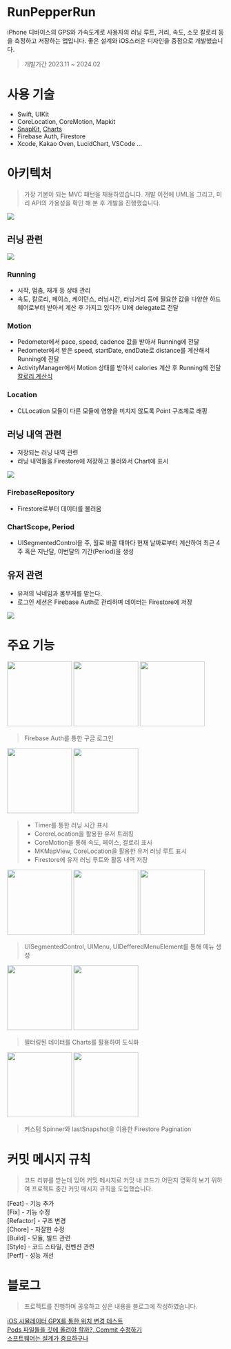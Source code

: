 # RunPepperRun
iPhone 디바이스의 GPS와 가속도계로 사용자의 러닝 루트, 거리, 속도, 소모 칼로리 등을 측정하고 저장하는 앱입니다. 좋은 설계와 iOS스러운 디자인을 중점으로 개발했습니다.

> 개발기간 2023.11 ~ 2024.02


# 사용 기술
- Swift, UIKit
- CoreLocation, CoreMotion, Mapkit
- [SnapKit](https://github.com/SnapKit/SnapKit), [Charts](https://github.com/danielgindi/Charts)
- Firebase Auth, Firestore
- Xcode, Kakao Oven, LucidChart, VSCode ...


# 아키텍처
> 가장 기본이 되는 MVC 패턴을 채용하였습니다. 개발 이전에 UML을 그리고, 미리 API의 가용성을 확인 해 본 후 개발을 진행했습니다.

<p float="left">
    <img src="./essets/MVC.png" />
</p>

## 러닝 관련
<p float="left">
    <img src="./essets/러닝_UML.png" />
</p>

### Running
- 시작, 멈춤, 재개 등 상태 관리
- 속도, 칼로리, 페이스, 케이던스, 러닝시간, 러닝거리 등에 필요한 값을 다양한 하드웨어로부터 받아서 계산 후 가지고 있다가 UI에 delegate로 전달

### Motion
- Pedometer에서 pace, speed, cadence 값을 받아서 Running에 전달
- Pedometer에서 받은 speed, startDate, endDate로 distance를 계산해서 Running에 전달
- ActivityManager에서 Motion 상태를 받아서 calories 계산 후 Running에 전달 [칼로리 계산식](https://downhilltodowntown.com/how-to-calculate-your-caloric-burn-while-running/)

### Location
- CLLocation 모듈이 다른 모듈에 영향을 미치지 않도록 Point 구조체로 래핑

## 러닝 내역 관련
- 저장되는 러닝 내역 관련
- 러닝 내역들을 Firestore에 저장하고 불러와서 Chart에 표시

<p float="left">
    <img src="./essets/히스토리_UML.png" />
</p>

### FirebaseRepository
- Firestore로부터 데이터를 불러옴

### ChartScope, Period
- UISegmentedControl을 주, 월로 바꿀 때마다 현재 날짜로부터 계산하여 최근 4주 혹은 지난달, 이번달의 기간(Period)을 생성

## 유저 관련
- 유저의 닉네임과 몸무게를 받는다.
- 로그인 세션은 Firebase Auth로 관리하며 데이터는 Firestore에 저장

<p float="left">
    <img src="./essets/유저_UML.png" />
</p>

# 주요 기능
<p float="left">
    <img src="./essets/로그인-1.PNG" width="150" />
    <img src="./essets/로그인-2.PNG" width="150" />
    <img src="./essets/로그인-3.PNG" width="150" />
</p>

> Firebase Auth를 통한 구글 로그인

<p float="left">
    <img src="./essets/러닝.gif" width="150" />
    <img src="./essets/러닝결과.gif" width="150" />
</p>

> - Timer를 통한 러닝 시간 표시
> - CorereLocation을 활용한 유저 트래킹
> - CoreMotion을 통해 속도, 페이스, 칼로리 표시
> - MKMapView, CoreLocation을 활용한 유저 러닝 루트 표시
> - Firestore에 유저 러닝 루트와 활동 내역 저장


<p float="left">
    <img src="./essets/메뉴-주.PNG" width="150" />
    <img src="./essets/메뉴-월.PNG" width="150" />
    <img src="./essets/차트.gif" width="150" />
</p>

> UISegmentedControl, UIMenu, UIDefferedMenuElement를 통해 메뉴 생성

<p float="left">
    <img src="./essets/차트-주.PNG" width="150" />
    <img src="./essets/차트-다른데이터.PNG" width="150" />
</p>

> 필터링된 데이터를 Charts를 활용하여 도식화

<p float="left">
    <img src="./essets/히스토리-로딩.PNG" width="150" />
    <img src="./essets/로딩.gif" width="150" />
</p>

> 커스텀 Spinner와 lastSnapshot을 이용한 Firestore Pagination

# 커밋 메시지 규칙
> 코드 리뷰를 받는데 있어 커밋 메시지로 커밋 내 코드가 어떤지 명확히 보기 위하여 프로젝트 중간 커밋 메시지 규칙을 도입했습니다.

[Feat] - 기능 추가<br>
[Fix] - 기능 수정<br>
[Refactor] - 구조 변경<br>
[Chore] -  자잘한 수정<br>
[Build] - 모듈, 빌드 관련<br>
[Style] - 코드 스타일, 컨벤션 관련<br>
[Perf] - 성능 개선<br>

# 블로그
> 프로젝트를 진행하며 공유하고 싶은 내용을 블로그에 작성하였습니다.

[iOS 시뮬레이터 GPX를 통한 위치 변경 테스트](https://medium.com/peppermint100/ios-%EC%8B%9C%EB%AE%AC%EB%A0%88%EC%9D%B4%ED%84%B0-gpx%EB%A5%BC-%ED%86%B5%ED%95%9C-%EC%9C%84%EC%B9%98-%EB%B3%80%EA%B2%BD-%ED%85%8C%EC%8A%A4%ED%8A%B8-85af7038c29a)<br>
[Pods 파일들을 깃에 올려야 할까?, Commit 수정하기](https://medium.com/peppermint100/cocoapods%EC%9D%84-%EA%B9%83%EC%97%90-%EC%98%AC%EB%A0%A4%EC%95%BC-%ED%95%A0%EA%B9%8C-commit-%EC%88%98%EC%A0%95%ED%95%98%EA%B8%B0-ae785e2049b2)<br>
[소프트웨어는 설계가 중요하구나
](https://medium.com/peppermint100/%EC%86%8C%ED%94%84%ED%8A%B8%EC%9B%A8%EC%96%B4%EB%8A%94-%EC%84%A4%EA%B3%84%EA%B0%80-%EC%A4%91%EC%9A%94%ED%95%98%EA%B5%AC%EB%82%98-5a3d686db983)<br>

